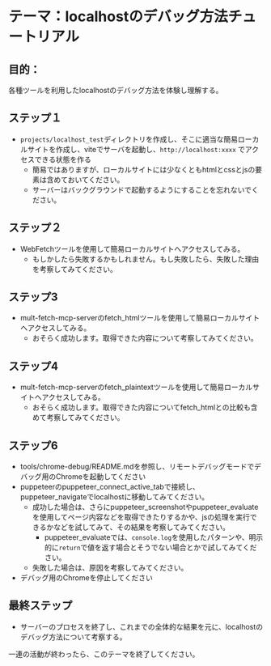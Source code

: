 # テーマ：localhostのデバッグ方法チュートリアル

## 目的：
各種ツールを利用したlocalhostのデバッグ方法を体験し理解する。

## ステップ１

* `projects/localhost_test`ディレクトリを作成し、そこに適当な簡易ローカルサイトを作成し、viteでサーバを起動し、`http://localhost:xxxx` でアクセスできる状態を作る
  * 簡易ではありますが、ローカルサイトには少なくともhtmlとcssとjsの要素は含めておいてください。
  * サーバーはバックグラウンドで起動するようにすることを忘れないでください。

## ステップ２

* WebFetchツールを使用して簡易ローカルサイトへアクセスしてみる。
  * もしかしたら失敗するかもしれません。もし失敗したら、失敗した理由を考察してみてください。

## ステップ3

* mult-fetch-mcp-serverのfetch_htmlツールを使用して簡易ローカルサイトへアクセスしてみる。
  * おそらく成功します。取得できた内容について考察してみてください。

## ステップ4

* mult-fetch-mcp-serverのfetch_plaintextツールを使用して簡易ローカルサイトへアクセスしてみる。
  * おそらく成功します。取得できた内容についてfetch_htmlとの比較も含めて考察してみてください。

## ステップ6

* tools/chrome-debug/README.mdを参照し、リモートデバッグモードでデバッグ用のChromeを起動してください
* puppeteerのpuppeteer_connect_active_tabで接続し、puppeteer_navigateでlocalhostに移動してみてください。
  * 成功した場合は、さらにpuppeteer_screenshotやpuppeteer_evaluateを使用してページ内容などを取得できたりするかや、jsの処理を実行できるかなどを試してみて、その結果を考察してみてください。
    * puppeteer_evaluateでは、`console.log`を使用したパターンや、明示的に`return`で値を返す場合とそうでない場合とかで試してみてください。
  * 失敗した場合は、原因を考察してみてください。
* デバッグ用のChromeを停止してください

## 最終ステップ

* サーバーのプロセスを終了し、これまでの全体的な結果を元に、localhostのデバッグ方法について考察する。



一連の活動が終わったら、このテーマを終了してください。
